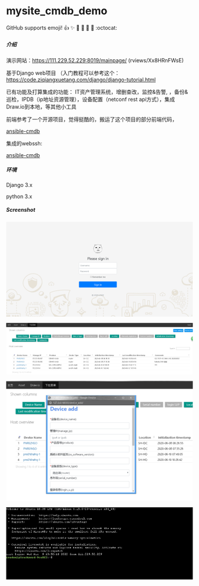 # mysite_cmdb_demo
GitHub supports emoji!
:+1: :sparkles: :camel: :tada:
:rocket: :metal: :octocat:

##### 介绍

演示网站：https://111.229.52.229:8019/mainpage/   (rviews/Xx8HRnFWsE)

基于Django web项目 （入门教程可以参考这个：https://code.ziqiangxuetang.com/django/django-tutorial.html

已有功能及打算集成的功能： IT资产管理系统，增删查改，监控&告警, ，备份&巡检，IPDB（ip地址资源管理），设备配置（netconf rest api方式），集成Draw.io到本地，等其他小工具

前端参考了一个开源项目，觉得挺酷的，搬运了这个项目的部分前端代码，

[ansible-cmdb](https://github.com/fboender/ansible-cmdb)

集成的webssh:

[ansible-cmdb](https://github.com/huashengdun/webssh)


##### 环境
Django 3.x

python 3.x


##### Screenshot

![image](https://github.com/sshuangliu/mysite/blob/master/readmeImage/login.png)

![image](https://github.com/sshuangliu/mysite/blob/master/readmeImage/asset.png)

![image](https://github.com/sshuangliu/mysite/blob/master/readmeImage/device_add.png)

![image](https://github.com/sshuangliu/mysite/blob/master/readmeImage/webssh_newdemo.jpg)
